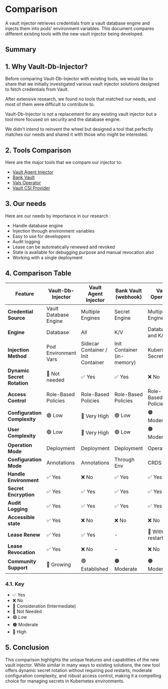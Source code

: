 # Comparison

A vault injector retrieves credentials from a vault database engine and injects them into pods' environment variables. This document compares different existing tools with the new vault injector being developed.

## Summary

##  1. <a name='WhyVault-Db-Injector'></a>Why Vault-Db-Injector?

Before comparing Vault-Db-Injector with existing tools, we would like to share that we initially investigated various vault injector solutions designed to fetch credentials from Vault.

After extensive research, we found no tools that matched our needs, and most of them were difficult to contribute to.

Vault-Db-Injector is not a replacement for any existing vault injector but a tool more focused on security and the database engine.

We didn't intend to reinvent the wheel but designed a tool that perfectly matches our needs and shared it with those who might be interested.

##  2. <a name='ToolsComparison'></a>Tools Comparison

Here are the major tools that we compare our injector to:

- [Vault Agent Injector](https://developer.hashicorp.com/vault/docs/platform/k8s/injector)
- [Bank Vault](https://github.com/bank-vaults/bank-vaults)
- [Vals Operator](https://github.com/digitalis-io/vals-operator)
- [Vault CSI Provider](https://developer.hashicorp.com/vault/docs/platform/k8s/csi)

##  3. <a name='Ourneeds'></a>Our needs

Here are our needs by importance in our research : 

- Handle database engine
- Injection through environment variables
- Easy to use for developpers
- Audit logging
- Lease can be automatically renewed and revoked
- State is available for debugging purpose and manual revocation also
- Working with a single deployment


##  4. <a name='ComparisonTable'></a>Comparison Table

| Feature                              | Vault-Db-Injector     | Vault Agent Injector                | Bank Vault (webhook)               | Vals Operator                   | Vault CSI Provider              |
|--------------------------------------|-----------------------|-------------------------------------|------------------------------------|---------------------------------|---------------------------------|
| **Credential Source**                | Vault Database Engine | Multiple Engines                    | Secret Engine                      | Multiple Engine                 | K/V                             |
| **Engine**                           | Database              | All                                 | K/V                                | Database and K/V                | K/V                             |
| **Injection Method**                 | Pod Environment Vars  | Sidecar Container / Init Container  | Init Container (in-memory)         | Kubernetes Secrets              | CSI Volume                      |
| **Dynamic Secret Rotation**          | 🚫 Not needed         | ✅ Yes                              | ✅ Yes                             | ❌ No                           | ✅ Yes                           |
| **Access Control**                   | Role-Based Policies   | Role-Based Policies                 | Role-Based Policies                | Role-Based Policies             | Role-Based Policies             |
| **Configuration Complexity**         | 🟢 Low                | 🔴 Very High                        | 🟢 Low                             | 🟠 Moderate                     | 🟠 Moderate                     |
| **User Complexity**                  | 🟢 Low                | 🔴 Very High                        | 🟢 Low                             | 🟠 Moderate                     | 🟢 Low                          |
| **Operation Mode**                   | Deployment            | Deployment                          | Deployment                         | Operator                        | Operator                        |
| **Configuration Mode**               | Annotations           | Annotations                         | Through Env                        | CRDS                            | CRDS                            |
| **Handle Environment**               | ✅ Yes                | ❌ No                               | ✅ Yes                             | ✅ Yes                          | ✅ Yes (secretRef)              |
| **Secret Encryption**                | ✅ Yes                | ✅ Yes                              | ✅ Yes                             | ✅ Yes                          | ✅ Yes                           |
| **Audit Logging**                    | ✅ Yes                | ✅ Yes                              | ✅ Yes                             | ✅ Yes                          | ✅ Yes                           |
| **Accessible state**                 | ✅ Yes                | ❌ No                               | ❌ No                              | ❌ No                           | ❌ No                            |
| **Lease Renew**                      | ✅ Yes                | ✅ Yes                              | -                                  | 🤔 With restarting              | -                                |
| **Lease Revocation**                 | ✅ Yes                | ❌ No                               | -                                  | ❌ No                           | -                                |
| **Community Support**                | 🌱 Growing            | 🟢 Established                      | 🟠 Moderate                        | 🟠 Moderate                     | 🟢 Established                   |

###  4.1. <a name='Key'></a>Key

- ✅ Yes
- ❌ No
- 🤔 Consideration (Intermediate)
- 🚫 Not Needed
- 🟢 Low
- 🟠 Moderate
- 🔴 High

##  5. <a name='Conclusion'></a>Conclusion

This comparison highlights the unique features and capabilities of the new vault injector. While similar in many ways to existing solutions, the new tool offers dynamic secret rotation without requiring pod restarts, moderate configuration complexity, and robust access control, making it a compelling choice for managing secrets in Kubernetes environments.
